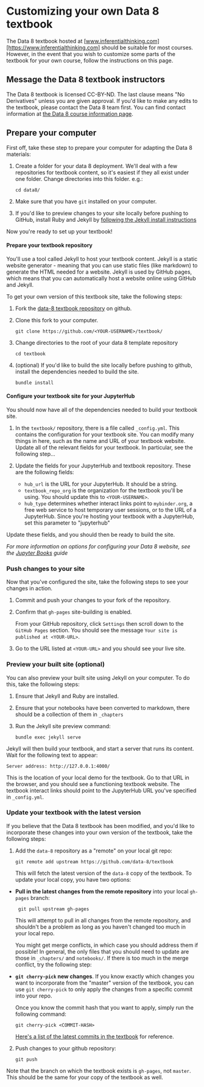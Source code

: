 # Customizing your own Data 8 textbook

The Data 8 textbook hosted at [www.inferentialthinking.com][https://www.inferentialthinking.com]
should be suitable for most courses. However, in the event that you wish to customize
some parts of the textbook for your own course, follow the instructions on this
page.

## Message the Data 8 textbook instructors

The Data 8 textbook is licensed CC-BY-ND. The last clause means "No Derivatives" unless
you are given approval. If you'd like to make any edits to the textbook, please contact
the Data 8 team first. You can find contact information at
[the Data 8 course information page](https://data.berkeley.edu/education/courses/data-8).

## Prepare your computer

First off, take these step to prepare your computer for adapting the Data 8
materials:

1. Create a folder for your data 8 deployment. We'll deal with a few repositories
   for textbook content, so it's easiest if they all exist under one folder. Change
   directories into this folder. e.g.:

       cd data8/

2. Make sure that you have `git` installed on your computer.
3. If you'd like to preview changes to your site locally before pushing to GitHub,
   install Ruby and Jekyll by [following the Jekyll install instructions](https://jekyllrb.com/docs/installation/)

Now you're ready to set up your textbook!

#### Prepare your textbook repository

You'll use a tool called Jekyll to host your textbook content. Jekyll is a static
website generator - meaning that you can use static files (like markdown) to
generate the HTML needed for a website. Jekyll is used by GitHub pages, which
means that you can automatically host a website online using GitHub and Jekyll.

To get your own version of this textbook site, take the following steps:

1. Fork the [data-8 textbook repository](https://github.com/data-8/textbook/) on github.
2. Clone this fork to your computer.

       git clone https://github.com/<YOUR-USERNAME>/textbook/

3. Change directories to the root of your data 8 template repository

       cd textbook

4. (optional) If you'd like to build the site locally before pushing to github,
   install the dependencies needed to build the site.

       bundle install

#### Configure your textbook site for your JupyterHub

You should now have all of the dependencies needed to build your textbook site.

1. In the `textbook/` repository, there is a file called `_config.yml`.
   This contains the configuration for your textbook site. You can modify many things
   in here, such as the name and URL of your textbook website. Update all of
   the relevant fields for your textbook. In particular, see the following step...
2. Update the fields for your JupyterHub and textbook repository. These are the
   following fields:

     * `hub_url` is the URL for your JupyterHub. It should be a string.
     * `textbook_repo_org` is the organization for the textbook you'll be using. You should
       update this to `<YOUR-USERNAME>`.
     * `hub_type` determines whether interact links point to `mybinder.org`, a free web
       service to host temporary user sessions, or to the URL of a JupyterHub.
       Since you're hosting your textbook with a JupyterHub, set this parameter to "jupyterhub"

Update these fields, and you should then be ready to build the site.

*For more information on options for configuring your Data 8 website, see
the [Jupyter Books](https://predictablynoisy.com/jupyter-book) guide*

### Push changes to your site

Now that you've configured the site, take the following steps to see your changes in action.

1. Commit and push your changes to your fork of the repository.
2. Confirm that `gh-pages` site-building is enabled.

   From your GitHub repository, click `Settings` then scroll down to the
   `GitHub Pages` section. You should see the message `Your site is published at <YOUR-URL>`.
3. Go to the URL listed at `<YOUR-URL>` and you should see your live site.

### Preview your built site (optional)

You can also preview your built site using Jekyll on your computer.
To do this, take the following steps:

1. Ensure that Jekyll and Ruby are installed.
2. Ensure that your notebooks have been converted to markdown, there should be a
   collection of them in `_chapters`
3. Run the Jekyll site preview command:

       bundle exec jekyll serve

Jekyll will then build your textbook, and start a server that runs its
content. Wait for the following text to appear:

    Server address: http://127.0.0.1:4000/

This is the location of your local demo for the textbook. Go to that URL in the
browser, and you should see a functioning textbook website. The textbook interact
links should point to the JupyterHub URL you've specified in `_config.yml`.

### Update your textbook with the latest version

If you believe that the Data 8 textbook has been modified, and you'd like to incorporate
these changes into your own version of the textbook, take the following steps:

1. Add the `data-8` repository as a "remote" on your local git repo:

       git remote add upstream https://github.com/data-8/textbook

   This will fetch the latest version of the `data-8` copy of the textbook.
   To update your local copy, you have two options:
  * **Pull in the latest changes from the remote repository** into your local `gh-pages` branch:

         git pull upstream gh-pages

    This will attempt to pull in all changes from the remote repository, and shouldn't be
    a problem as long as you haven't changed too much in your local repo.

    You might get merge conflicts, in which case you should address them if possible!
    In general, the only files that you should need
    to update are those in `_chapters/` and `notebooks/`.  If there is too much
    in the merge conflict, try the following step:

  * **`git cherry-pick` new changes**. If you know exactly which changes you want to
    incorporate from the "master" version of the textbook, you can use `git cherry-pick` to
    only apply the changes from a specific commit into your repo.

    Once you know the commit hash that you want to apply, simply run the following command:

        git cherry-pick <COMMIT-HASH>

    [Here's a list of the latest commits in the textbook](https://github.com/data-8/textbook/commits/gh-pages) for reference.

2. Push changes to your github repository:

       git push

Note that the branch on which the textbook exists is `gh-pages`, not `master`. This should
be the same for your copy of the textbook as well.
